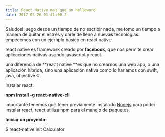 ```yaml
---
title: React Native mas que un helloword
date: 2017-03-26 01:41:00 Z
---
```


Saludos! luego desde un tiempo de no escribir nada, me tomo un tiempo a manera de quitar el estrés y darle de lleno a nuevas tecnologías. empecemos con un ejemplo basico en react native.

react native es framework creado por **facebook**, que nos permite crear aplicaciones nativas usando javascript y react.

una diferencia de **react native **es que no creamos una web app, o una aplicación híbrida, sino una aplicación nativa como lo haríamos con swift, java, objective C.

Instalar react:

**npm install -g react-native-cli**

importante tenemos que tener previamente instalado [Nodejs](https://nodejs.org/es/) para poder instalar react, react utiliza npm para el manejo de paquetes.

**Iniciar un proyecto:**

\$ react-native init Calculator